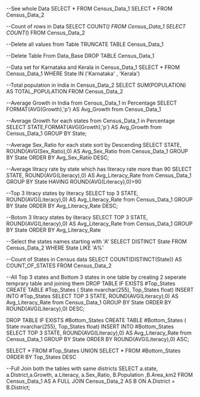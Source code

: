 --See whole Data 
SELECT * FROM Census_Data_1
SELECT * FROM Census_Data_2

--Count of rows in Data
SELECT COUNT(*) FROM Census_Data_1
SELECT COUNT(*) FROM Census_Data_2

--Delete all values from Table 
TRUNCATE TABLE Census_Data_1

--Delete Table From Data_Base 
DROP TABLE Census_Data_1

--Data set for Karnataka and Kerala in Census_Data_1
SELECT * FROM Census_Data_1 WHERE State IN ('Karnataka' , 'Kerala')

--Total population in India in Census_Data_2
SELECT SUM(POPULATION) AS TOTAL_POPULATION FROM Census_Data_2

--Average Growth in India from Census_Data_1 in Percentage
SELECT FORMAT(AVG(Growth),'p') AS Avg_Growth from Census_Data_1

--Average Growth for each states from Census_Data_1 in Percentage
SELECT STATE,FORMAT(AVG(Growth),'p') AS Avg_Growth  from Census_Data_1  GROUP BY State;

--Average Sex_Ratio for each state sort by Descending 
SELECT STATE, ROUND(AVG(Sex_Ratio),0) AS Avg_Sex_Ratio  from Census_Data_1  GROUP BY State ORDER BY Avg_Sex_Ratio DESC;

--Average litracy rate by state which has literacy rate more than 90
SELECT STATE, ROUND(AVG(Literacy),0) AS Avg_Literacy_Rate  from Census_Data_1  GROUP BY State HAVING ROUND(AVG(Literacy),0)>90

--Top 3 litracy states by literacy
SELECT top 3 STATE, ROUND(AVG(Literacy),0) AS Avg_Literacy_Rate  from Census_Data_1  GROUP BY State ORDER BY Avg_Literacy_Rate DESC;

--Botom 3 litracy states by literacy
SELECT TOP 3 STATE, ROUND(AVG(Literacy),0) AS Avg_Literacy_Rate  from Census_Data_1  GROUP BY State ORDER BY Avg_Literacy_Rate 

--Select the states names starting with 'A'
SELECT DISTINCT State  FROM Census_Data_2 WHERE State LIKE 'A%' 

--Count of States in Census data
SELECT COUNT(DISTINCT(State)) AS COUNT_OF_STATES FROM Census_Data_2 


--All Top 3 states and Bottom 3 states in one table by creating 2 seperate temprary table and joining them
DROP TABLE IF EXISTS #Top_States
CREATE TABLE #Top_States ( State nvarchar(255), Top_States float)
INSERT INTO #Top_States
SELECT TOP 3 STATE, ROUND(AVG(Literacy),0) AS Avg_Literacy_Rate  from Census_Data_1  GROUP BY State ORDER BY ROUND(AVG(Literacy),0) DESC;

DROP TABLE IF EXISTS #Bottom_States
CREATE TABLE #Bottom_States ( State nvarchar(255), Top_States float)
INSERT INTO #Bottom_States
SELECT TOP 3 STATE, ROUND(AVG(Literacy),0) AS Avg_Literacy_Rate  from Census_Data_1  GROUP BY State ORDER BY ROUND(AVG(Literacy),0) ASC;

SELECT * FROM #Top_States 
UNION
SELECT * FROM #Bottom_States 
ORDER BY Top_States DESC


--Full Join both the tables with same districts 
SELECT a.state, a.District,a.Growth, a.Literacy, a.Sex_Ratio, B.Population ,B.Area_km2
FROM Census_Data_1 AS A
FULL JOIN Census_Data_2 AS B
ON A.District = B.District;


